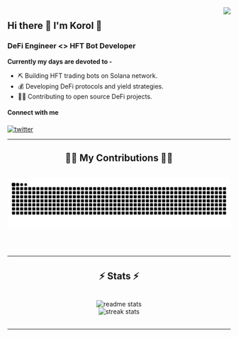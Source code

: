 <img align="right" src="https://visitor-badge.laobi.icu/badge?page_id=marylin-monroe.marylin-monroe" />

## Hi there 👋 I'm Korol 🚀

### DeFi Engineer <> HFT Bot Developer

**Currently my days are devoted to -**
- ⛏️ Building HFT trading bots on Solana network.
- 💰 Developing DeFi protocols and yield strategies.
- 🤲🏼 Contributing to open source DeFi projects.
 
<p align="left">
 <h4>Connect with me</h4>
    <a href="https://x.com/yatogor0t" target="_blank" rel="noopener noreferrer">
     <img align="center" src="https://img.icons8.com/?size=100&id=phOKFKYpe00C&format=png&color=41A4F3" alt="twitter" height="33" width="33" />
    </a>
</p>

<hr/>

<div align="center">
  <h2>🏋🏻 My Contributions 🏋🏻</h2>
  <br>
  <img alt="snake eating my contributions" src="https://raw.githubusercontent.com/marylin-monroe/marylin-monroe/output/github-contribution-grid-snake.svg" />
  
  <br/><br/>
</div>

<hr/>

<h2 align="center">⚡ Stats ⚡</h2>
<br>
<div align=center>
  <img width=400 src="https://github-readme-stats-salesp07.vercel.app/api?username=marylin-monroe&count_private=true&show_icons=true&theme=react&rank_icon=percentile&border_radius=10&custom_title=marylin-monroe's%20GitHub%20Stats&icon_color=58a6ff" alt="readme stats" />
  <br/>
  <img width=400 src="https://github-readme-streak-stats.herokuapp.com/?user=marylin-monroe&theme=react&border_radius=10" alt="streak stats" />
</div>
<br/>

<hr/>
